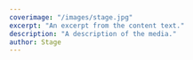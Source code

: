 ```yaml
---
coverimage: "/images/stage.jpg"
excerpt: "An excerpt from the content text."
description: "A description of the media."
author: Stage
---
```

